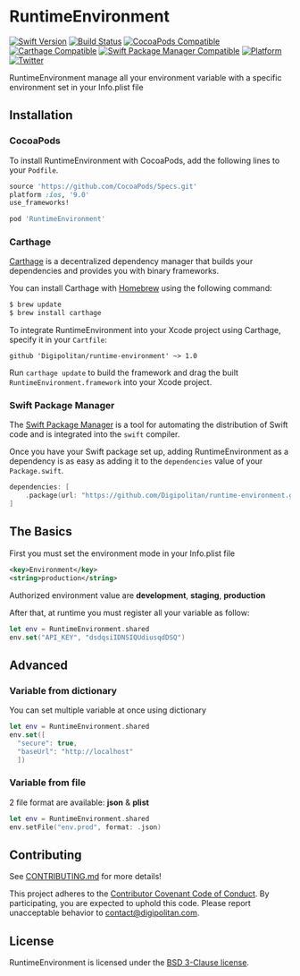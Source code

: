 RuntimeEnvironment
=================================

[![Swift Version](https://img.shields.io/badge/swift-4.0-orange.svg?style=flat)](https://developer.apple.com/swift/)
[![Build Status](https://travis-ci.org/Digipolitan/runtime-environment.svg?branch=master)](https://travis-ci.org/Digipolitan/runtime-environment)
[![CocoaPods Compatible](https://img.shields.io/cocoapods/v/RuntimeEnvironment.svg)](https://img.shields.io/cocoapods/v/RuntimeEnvironment.svg)
[![Carthage Compatible](https://img.shields.io/badge/carthage-compatible-brightgreen.svg?style=flat)](https://github.com/Carthage/Carthage)
[![Swift Package Manager Compatible](https://img.shields.io/badge/swift%20package%20manager-compatible-brightgreen.svg?style=flat)](https://swift.org/package-manager/)
[![Platform](https://img.shields.io/cocoapods/p/RuntimeEnvironment.svg?style=flat)](http://cocoadocs.org/docsets/RuntimeEnvironment)
[![Twitter](https://img.shields.io/badge/twitter-@Digipolitan-blue.svg?style=flat)](http://twitter.com/Digipolitan)

RuntimeEnvironment manage all your environment variable with a specific environment set in your Info.plist file

## Installation

### CocoaPods

To install RuntimeEnvironment with CocoaPods, add the following lines to your `Podfile`.

```ruby
source 'https://github.com/CocoaPods/Specs.git'
platform :ios, '9.0'
use_frameworks!

pod 'RuntimeEnvironment'
```

### Carthage

[Carthage](https://github.com/Carthage/Carthage) is a decentralized dependency manager that builds your dependencies and provides you with binary frameworks.

You can install Carthage with [Homebrew](http://brew.sh/) using the following command:

```bash
$ brew update
$ brew install carthage
```

To integrate RuntimeEnvironment into your Xcode project using Carthage, specify it in your `Cartfile`:

```
github 'Digipolitan/runtime-environment' ~> 1.0
```

Run `carthage update` to build the framework and drag the built `RuntimeEnvironment.framework` into your Xcode project.

### Swift Package Manager

The [Swift Package Manager](https://swift.org/package-manager/) is a tool for automating the distribution of Swift code and is integrated into the `swift` compiler.

Once you have your Swift package set up, adding RuntimeEnvironment as a dependency is as easy as adding it to the `dependencies` value of your `Package.swift`.

```swift
dependencies: [
    .package(url: "https://github.com/Digipolitan/runtime-environment.git", from: "1.0.0")
]
```

## The Basics

First you must set the environment mode in your Info.plist file

```xml
<key>Environment</key>
<string>production</string>
```

Authorized environment value are **development**, **staging**, **production**

After that, at runtime you must register all your variable as follow:

```swift
let env = RuntimeEnvironment.shared
env.set("API_KEY", "dsdqsiIDNSIQUdiusqdDSQ")
```

## Advanced

### Variable from dictionary

You can set multiple variable at once using dictionary

```swift
let env = RuntimeEnvironment.shared
env.set([
  "secure": true,
  "baseUrl": "http://localhost"
  ])
```

### Variable from file

2 file format are available: **json** & **plist**

```swift
let env = RuntimeEnvironment.shared
env.setFile("env.prod", format: .json)
```

## Contributing

See [CONTRIBUTING.md](CONTRIBUTING.md) for more details!

This project adheres to the [Contributor Covenant Code of Conduct](CODE_OF_CONDUCT.md).
By participating, you are expected to uphold this code. Please report
unacceptable behavior to [contact@digipolitan.com](mailto:contact@digipolitan.com).

## License

RuntimeEnvironment is licensed under the [BSD 3-Clause license](LICENSE).
